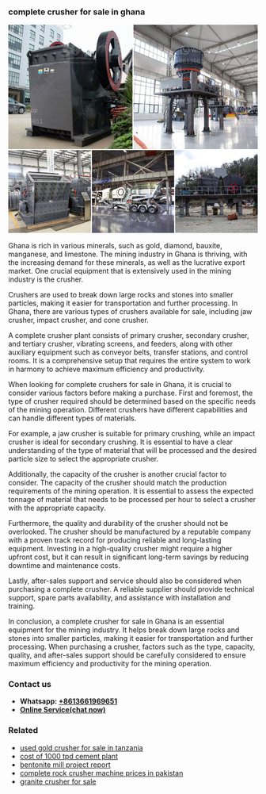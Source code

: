 <h3>complete crusher for sale in ghana</h3><img src='1704791383.jpg' alt=''><p>Ghana is rich in various minerals, such as gold, diamond, bauxite, manganese, and limestone. The mining industry in Ghana is thriving, with the increasing demand for these minerals, as well as the lucrative export market. One crucial equipment that is extensively used in the mining industry is the crusher.</p><p>Crushers are used to break down large rocks and stones into smaller particles, making it easier for transportation and further processing. In Ghana, there are various types of crushers available for sale, including jaw crusher, impact crusher, and cone crusher.</p><p>A complete crusher plant consists of primary crusher, secondary crusher, and tertiary crusher, vibrating screens, and feeders, along with other auxiliary equipment such as conveyor belts, transfer stations, and control rooms. It is a comprehensive setup that requires the entire system to work in harmony to achieve maximum efficiency and productivity.</p><p>When looking for complete crushers for sale in Ghana, it is crucial to consider various factors before making a purchase. First and foremost, the type of crusher required should be determined based on the specific needs of the mining operation. Different crushers have different capabilities and can handle different types of materials.</p><p>For example, a jaw crusher is suitable for primary crushing, while an impact crusher is ideal for secondary crushing. It is essential to have a clear understanding of the type of material that will be processed and the desired particle size to select the appropriate crusher.</p><p>Additionally, the capacity of the crusher is another crucial factor to consider. The capacity of the crusher should match the production requirements of the mining operation. It is essential to assess the expected tonnage of material that needs to be processed per hour to select a crusher with the appropriate capacity.</p><p>Furthermore, the quality and durability of the crusher should not be overlooked. The crusher should be manufactured by a reputable company with a proven track record for producing reliable and long-lasting equipment. Investing in a high-quality crusher might require a higher upfront cost, but it can result in significant long-term savings by reducing downtime and maintenance costs.</p><p>Lastly, after-sales support and service should also be considered when purchasing a complete crusher. A reliable supplier should provide technical support, spare parts availability, and assistance with installation and training.</p><p>In conclusion, a complete crusher for sale in Ghana is an essential equipment for the mining industry. It helps break down large rocks and stones into smaller particles, making it easier for transportation and further processing. When purchasing a crusher, factors such as the type, capacity, quality, and after-sales support should be carefully considered to ensure maximum efficiency and productivity for the mining operation.</p><h3>Contact us</h3><ul><li><strong>Whatsapp:&nbsp;<a href="https://wa.me/8613661969651">+8613661969651</a></strong></li><li><a href="https://swt.shibang-china.com/?git&amp;zhl&amp;complete crusher for sale in ghana"><strong>Online Service(chat now)</strong></a></li></ul><h3>Related</h3><ul><li><a href='used gold crusher for sale in tanzania.md'>used gold crusher for sale in tanzania</a></li><li><a href='cost of 1000 tpd cement plant.md'>cost of 1000 tpd cement plant</a></li><li><a href='bentonite mill project report.md'>bentonite mill project report</a></li><li><a href='complete rock crusher machine prices in pakistan.md'>complete rock crusher machine prices in pakistan</a></li><li><a href='granite crusher for sale.md'>granite crusher for sale</a></li></ul>